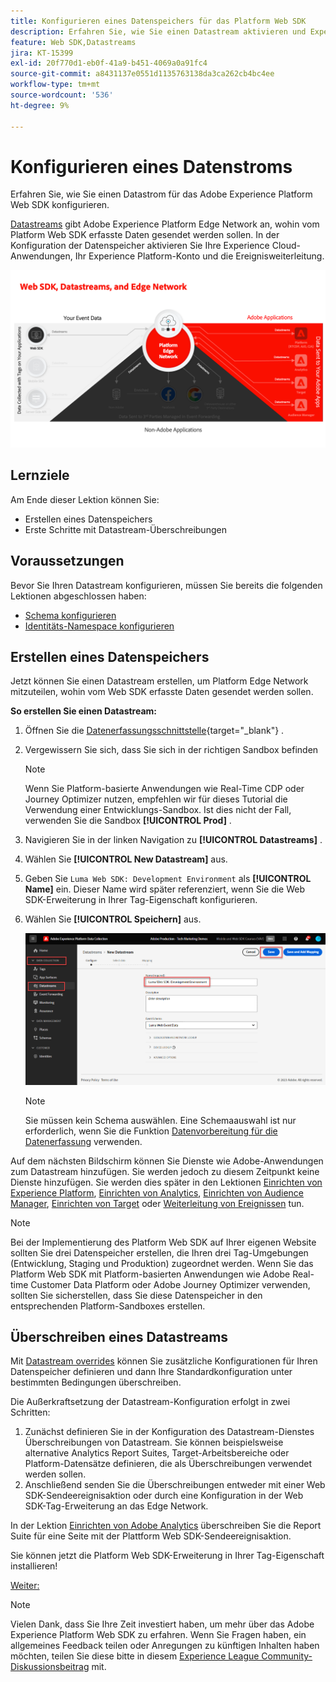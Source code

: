 ```yaml
---
title: Konfigurieren eines Datenspeichers für das Platform Web SDK
description: Erfahren Sie, wie Sie einen Datastream aktivieren und Experience Cloud-Lösungen konfigurieren. Diese Lektion ist Teil des Tutorials „Implementieren von Adobe Experience Cloud mit Web SDK“.
feature: Web SDK,Datastreams
jira: KT-15399
exl-id: 20f770d1-eb0f-41a9-b451-4069a0a91fc4
source-git-commit: a8431137e0551d1135763138da3ca262cb4bc4ee
workflow-type: tm+mt
source-wordcount: '536'
ht-degree: 9%

---
```


# Konfigurieren eines Datenstroms

Erfahren Sie, wie Sie einen Datastrom für das Adobe Experience Platform Web SDK konfigurieren.

[Datastreams](https://experienceleague.adobe.com/de/docs/experience-platform/datastreams/overview) gibt Adobe Experience Platform Edge Network an, wohin vom Platform Web SDK erfasste Daten gesendet werden sollen. In der Konfiguration der Datenspeicher aktivieren Sie Ihre Experience Cloud-Anwendungen, Ihr Experience Platform-Konto und die Ereignisweiterleitung.

![Web SDK, Datastreams und Edge Network-Diagramm](assets/dc-websdk-datastreams.png)

## Lernziele

Am Ende dieser Lektion können Sie:

* Erstellen eines Datenspeichers
* Erste Schritte mit Datastream-Überschreibungen

## Voraussetzungen

Bevor Sie Ihren Datastream konfigurieren, müssen Sie bereits die folgenden Lektionen abgeschlossen haben:

* [Schema konfigurieren](configure-schemas.md)
* [Identitäts-Namespace konfigurieren](configure-identities.md)

## Erstellen eines Datenspeichers

Jetzt können Sie einen Datastream erstellen, um Platform Edge Network mitzuteilen, wohin vom Web SDK erfasste Daten gesendet werden sollen.

**So erstellen Sie einen Datastream:**

1. Öffnen Sie die [Datenerfassungsschnittstelle](https://launch.adobe.com/){target="_blank"} .
1. Vergewissern Sie sich, dass Sie sich in der richtigen Sandbox befinden

   >[!NOTE]
   >
   >Wenn Sie Platform-basierte Anwendungen wie Real-Time CDP oder Journey Optimizer nutzen, empfehlen wir für dieses Tutorial die Verwendung einer Entwicklungs-Sandbox. Ist dies nicht der Fall, verwenden Sie die Sandbox **[!UICONTROL Prod]** .

1. Navigieren Sie in der linken Navigation zu **[!UICONTROL Datastreams]** .
1. Wählen Sie **[!UICONTROL New Datastream]** aus.
1. Geben Sie `Luma Web SDK: Development Environment` als **[!UICONTROL Name]** ein. Dieser Name wird später referenziert, wenn Sie die Web SDK-Erweiterung in Ihrer Tag-Eigenschaft konfigurieren.
1. Wählen Sie **[!UICONTROL Speichern]** aus.

   ![Erstellen Sie den Datastream](assets/datastream-create-new-datastream.png)

   >[!NOTE]
   >
   >Sie müssen kein Schema auswählen. Eine Schemaauswahl ist nur erforderlich, wenn Sie die Funktion [Datenvorbereitung für die Datenerfassung](/help/data-collection/edge/data-prep.md) verwenden.

Auf dem nächsten Bildschirm können Sie Dienste wie Adobe-Anwendungen zum Datastream hinzufügen. Sie werden jedoch zu diesem Zeitpunkt keine Dienste hinzufügen. Sie werden dies später in den Lektionen [Einrichten von Experience Platform](setup-experience-platform.md), [Einrichten von Analytics](setup-analytics.md), [Einrichten von Audience Manager](setup-audience-manager.md), [Einrichten von Target](setup-target.md) oder [Weiterleitung von Ereignissen](setup-event-forwarding.md) tun.

>[!NOTE]
>
>Bei der Implementierung des Platform Web SDK auf Ihrer eigenen Website sollten Sie drei Datenspeicher erstellen, die Ihren drei Tag-Umgebungen (Entwicklung, Staging und Produktion) zugeordnet werden. Wenn Sie das Platform Web SDK mit Platform-basierten Anwendungen wie Adobe Real-time Customer Data Platform oder Adobe Journey Optimizer verwenden, sollten Sie sicherstellen, dass Sie diese Datenspeicher in den entsprechenden Platform-Sandboxes erstellen.

## Überschreiben eines Datastreams

Mit [Datastream overrides](https://experienceleague.adobe.com/en/docs/experience-platform/datastreams/overrides) können Sie zusätzliche Konfigurationen für Ihren Datenspeicher definieren und dann Ihre Standardkonfiguration unter bestimmten Bedingungen überschreiben.

Die Außerkraftsetzung der Datastream-Konfiguration erfolgt in zwei Schritten:

1. Zunächst definieren Sie in der Konfiguration des Datastream-Dienstes Überschreibungen von Datastream. Sie können beispielsweise alternative Analytics Report Suites, Target-Arbeitsbereiche oder Platform-Datensätze definieren, die als Überschreibungen verwendet werden sollen.
1. Anschließend senden Sie die Überschreibungen entweder mit einer Web SDK-Sendeereignisaktion oder durch eine Konfiguration in der Web SDK-Tag-Erweiterung an das Edge Network.

In der Lektion [Einrichten von Adobe Analytics](setup-analytics.md) überschreiben Sie die Report Suite für eine Seite mit der Plattform Web SDK-Sendeereignisaktion.

Sie können jetzt die Platform Web SDK-Erweiterung in Ihrer Tag-Eigenschaft installieren!

[Weiter: ](install-web-sdk.md)

>[!NOTE]
>
>Vielen Dank, dass Sie Ihre Zeit investiert haben, um mehr über das Adobe Experience Platform Web SDK zu erfahren. Wenn Sie Fragen haben, ein allgemeines Feedback teilen oder Anregungen zu künftigen Inhalten haben möchten, teilen Sie diese bitte in diesem [Experience League Community-Diskussionsbeitrag](https://experienceleaguecommunities.adobe.com/t5/adobe-experience-platform-data/tutorial-discussion-implement-adobe-experience-cloud-with-web/td-p/444996) mit.
